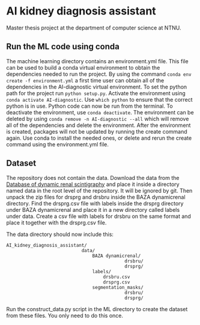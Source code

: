 # AI kidney diagnosis assistant
Master thesis project at the department of computer science at NTNU.

## Run the ML code using conda
The machine learning directory contains an environment.yml file. This file can be used to build a conda virtual environment to obtain the dependencies needed to run the project. By using the command `conda env create -f environment.yml` a first time user can obtain all of the dependencies in the AI-diagnostic virtual environment. To set the python path for the project run `python setup.py`. Activate the environment using `conda activate AI-diagnostic`. Use `which python` to ensure that the correct python is in use. Python code can now be run from the terminal. To deactivate the environment, use `conda deactivate`. The environment can be deleted by using `conda remove -n AI-diagnostic --all` which will remove all of the dependencies and delete the environment. After the environment is created, packages will not be updated by running the create command again. Use conda to install the needed ones, or delete and rerun the create command using the environment.yml file.

## Dataset
The repository does not contain the data. Download the data from the [Database of dynamic renal scintigraphy](https://dynamicrenalstudy.org/) and place it inside a directory named data in the root level of the repository. It will be ignored by git. Then unpack the zip files for drsprg and drsbru inside the BAZA dynamicrenal directory. Find the drsprg.csv file with labels inside the drsprg directory under BAZA dynamicrenal and place it in a new directory called labels under data. Create a csv file with labels for drsbru on the same format and place it together with the drsprg.csv file.

The data directory should now include this:

```
AI_kidney_diagnosis_assistant/
                            data/
                                BAZA dynamicrenal/
                                            drsbru/
                                            drsprg/
                                labels/
                                    drsbru.csv
                                    drsprg.csv
                                segmentation_masks/
                                            drsbru/
                                            drsprg/
```

Run the construct_data.py script in the ML directory to create the dataset from these files. You only need to do this once.
